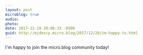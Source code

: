 ```yaml
---
layout: post
microblog: true
audio: 
photo: 
date: 2017-12-19 20:06:33 -0500
guid: http://mjdescy.micro.blog/2017/12/20/im-happy-to.html
---
```

I'm happy to join the micro.blog community today!

